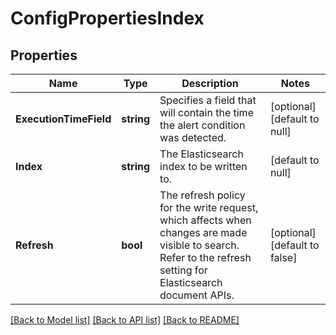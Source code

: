 # ConfigPropertiesIndex

## Properties
Name | Type | Description | Notes
------------ | ------------- | ------------- | -------------
**ExecutionTimeField** | **string** | Specifies a field that will contain the time the alert condition was detected. | [optional] [default to null]
**Index** | **string** | The Elasticsearch index to be written to. | [default to null]
**Refresh** | **bool** | The refresh policy for the write request, which affects when changes are made visible to search. Refer to the refresh setting for Elasticsearch document APIs.  | [optional] [default to false]

[[Back to Model list]](../README.md#documentation-for-models) [[Back to API list]](../README.md#documentation-for-api-endpoints) [[Back to README]](../README.md)

